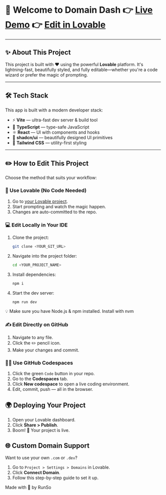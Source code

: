 # 🚀 Welcome to Domain Dash 👉 [Live Demo](https://domain-ideas.vercel.app/) 👉 [Edit in Lovable](https://lovable.dev/projects/cd3d1dee-a38a-40c6-8ef4-11ee1b8d39d6) 

---

## ✨ About This Project
This project is built with ❤️ using the powerful **Lovable** platform. It's lightning-fast, beautifully styled, and fully editable—whether you're a code wizard or prefer the magic of prompting.

---

## 🛠️ Tech Stack
This app is built with a modern developer stack:
- ⚡ **Vite** — ultra-fast dev server & build tool
- 🔡 **TypeScript** — type-safe JavaScript
- ⚛️ **React** — UI with components and hooks
- 🎨 **shadcn/ui** — beautifully designed UI primitives
- 💨 **Tailwind CSS** — utility-first styling

---

## ✏️ How to Edit This Project
Choose the method that suits your workflow:

### 🧠 Use Lovable (No Code Needed)
1. Go to [your Lovable project](https://lovable.dev/projects/cd3d1dee-a38a-40c6-8ef4-11ee1b8d39d6).
2. Start prompting and watch the magic happen.
3. Changes are auto-committed to the repo.

### 💻 Edit Locally in Your IDE
1. Clone the project:
   ```bash
   git clone <YOUR_GIT_URL>
   ```
2. Navigate into the project folder:
   ```bash
   cd <YOUR_PROJECT_NAME>
   ```
3. Install dependencies:
   ```bash
   npm i
   ```
4. Start the dev server:
   ```bash
   npm run dev
   ```

💡 Make sure you have Node.js & npm installed. Install with nvm

### ✍️ Edit Directly on GitHub
1. Navigate to any file.
2. Click the ✏️ pencil icon.
3. Make your changes and commit.

### 🧑‍💻 Use GitHub Codespaces
1. Click the green `Code` button in your repo.
2. Go to the **Codespaces** tab.
3. Click **New codespace** to open a live coding environment.
4. Edit, commit, push — all in the browser.

## 🌍 Deploying Your Project
1. Open your Lovable dashboard.
2. Click **Share > Publish**.
3. Boom! 🚀 Your project is live.

## 🌐 Custom Domain Support
Want to use your own `.com` or `.dev`?
1. Go to `Project > Settings > Domains` in Lovable.
2. Click **Connect Domain**.
3. Follow this step-by-step guide to set it up.

Made with 💙 by RunSo
